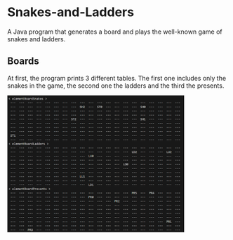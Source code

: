 # Snakes-and-Ladders
A Java program that generates a board and plays the well-known game of snakes and ladders.

## Boards
At first, the program prints 3 different tables. The first one includes only the snakes in the game, the second one the ladders and the third the presents. 
<div style="boder-left: 1px solid purple;">
  <img src="imgs/board-separate.png" width=80% />
</div>
